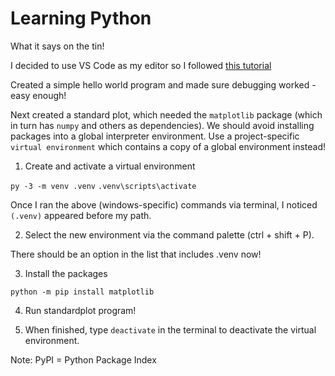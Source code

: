 # Learning Python
What it says on the tin!

I decided to use VS Code as my editor so I followed [this tutorial](https://code.visualstudio.com/docs/python/python-tutorial)

Created a simple hello world program and made sure debugging worked - easy enough!

Next created a standard plot, which needed the `matplotlib` package (which in turn has `numpy` and others as dependencies). We should avoid installing packages into a global interpreter environment. Use a project-specific `virtual environment` which contains a copy of a global environment instead!

1. Create and activate a virtual environment

`py -3 -m venv .venv`
`.venv\scripts\activate`

Once I ran the above (windows-specific) commands via terminal, I noticed `(.venv)` appeared before my path.

2. Select the new environment via the command palette (ctrl + shift + P).

There should be an option in the list that includes .venv now!

3. Install the packages

`python -m pip install matplotlib`

4. Run standardplot program!

5. When finished, type `deactivate` in the terminal to deactivate the virtual environment.

Note: PyPI = Python Package Index